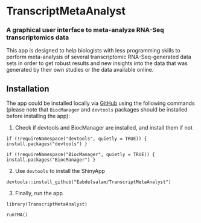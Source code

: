 # TranscriptMetaAnalyst

### A graphical user interface to meta-analyze RNA-Seq transcriptomics data

This app is designed to help biologists with less programming skills to perform meta-analysis of several transcriptomic RNA-Seq-generated data sets in order to get robust results and new insights into the data that was generated by their own studies or the data available online.

## Installation

The app could be installed locally via [GitHub](https://github.com/Eabdelsalam/TransciptMetaAnalyst) using the following commands (please note that `BiocManager` and `devtools` packages should be installed before installing the app):


1. Check if devtools and BiocManager are installed, and install them if not


`if (!requireNamespace("devtools", quietly = TRUE)) {
  install.packages("devtools")
}`


`if (!requireNamespace("BiocManager", quietly = TRUE)) {
  install.packages("BiocManager")
}`


2. Use `devtools` to install the ShinyApp


`devtools::install_github("Eabdelsalam/TranscriptMetaAnalyst")`


3. Finally, run the app


`library(TranscriptMetaAnalyst)`


`runTMA()`